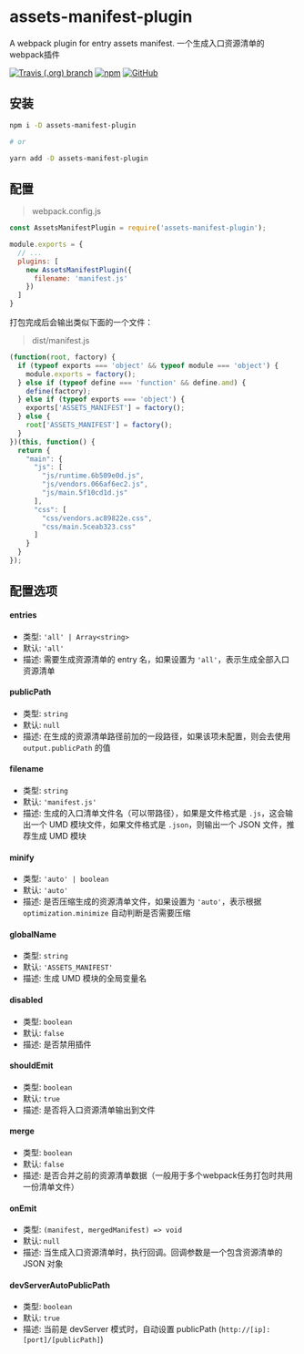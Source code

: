 # assets-manifest-plugin
A webpack plugin for entry assets manifest.
一个生成入口资源清单的webpack插件

[![Travis (.org) branch](https://img.shields.io/travis/peakchen90/assets-manifest-plugin/master.svg)](https://travis-ci.org/peakchen90/assets-manifest-plugin)
[![npm](https://img.shields.io/npm/v/assets-manifest-plugin.svg)](https://www.npmjs.com/package/assets-manifest-plugin)
[![GitHub](https://img.shields.io/github/license/mashape/apistatus.svg)](https://github.com/peakchen90/assets-manifest-plugin/blob/master/LICENSE)

## 安装

```bash
npm i -D assets-manifest-plugin

# or

yarn add -D assets-manifest-plugin
```

## 配置

> webpack.config.js
```js
const AssetsManifestPlugin = require('assets-manifest-plugin');

module.exports = {
  // ...
  plugins: [
    new AssetsManifestPlugin({
      filename: 'manifest.js'
    })
  ]
}
```

打包完成后会输出类似下面的一个文件：
> dist/manifest.js
```js
(function(root, factory) {
  if (typeof exports === 'object' && typeof module === 'object') {
    module.exports = factory();
  } else if (typeof define === 'function' && define.amd) {
    define(factory);
  } else if (typeof exports === 'object') {
    exports['ASSETS_MANIFEST'] = factory();
  } else {
    root['ASSETS_MANIFEST'] = factory();
  }
})(this, function() {
  return {
    "main": {
      "js": [
        "js/runtime.6b509e0d.js",
        "js/vendors.066af6ec2.js",
        "js/main.5f10cd1d.js"
      ],
      "css": [
        "css/vendors.ac89822e.css",
        "css/main.5ceab323.css"
      ]
    }
  }
});
```

## 配置选项

#### entries
- 类型: `'all' | Array<string>`
- 默认: `'all'`
- 描述: 需要生成资源清单的 entry 名，如果设置为 `'all'`，表示生成全部入口资源清单

#### publicPath
- 类型: `string`
- 默认: `null`
- 描述: 在生成的资源清单路径前加的一段路径，如果该项未配置，则会去使用 `output.publicPath` 的值

#### filename
- 类型: `string`
- 默认: `'manifest.js'`
- 描述: 生成的入口清单文件名（可以带路径），如果是文件格式是 `.js`，这会输出一个 UMD 模块文件，如果文件格式是 `.json`，则输出一个 JSON 文件，推荐生成 UMD 模块

#### minify
- 类型: `'auto' | boolean`
- 默认: `'auto'`
- 描述: 是否压缩生成的资源清单文件，如果设置为 `'auto'`，表示根据 `optimization.minimize` 自动判断是否需要压缩

#### globalName
- 类型: `string`
- 默认: `'ASSETS_MANIFEST'`
- 描述: 生成 UMD 模块的全局变量名

#### disabled
- 类型: `boolean`
- 默认: `false`
- 描述: 是否禁用插件

#### shouldEmit
- 类型: `boolean`
- 默认: `true`
- 描述: 是否将入口资源清单输出到文件

#### merge
- 类型: `boolean`
- 默认: `false`
- 描述: 是否合并之前的资源清单数据（一般用于多个webpack任务打包时共用一份清单文件）

#### onEmit
- 类型: `(manifest, mergedManifest) => void`
- 默认: `null`
- 描述: 当生成入口资源清单时，执行回调。回调参数是一个包含资源清单的 JSON 对象

#### devServerAutoPublicPath
- 类型: `boolean`
- 默认: `true`
- 描述: 当前是 devServer 模式时，自动设置 publicPath (`http://[ip]:[port]/[publicPath]`)

